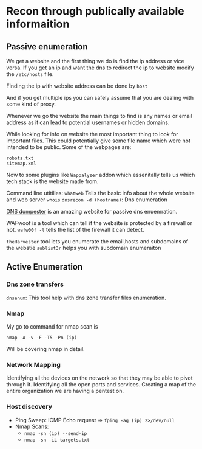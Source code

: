 # Recon through publically available informaition 

## Passive enumeration

We get a website and the first thing we do is find the ip address or vice versa.
If you get an ip and want the dns to redirect the ip to website modify the ```/etc/hosts``` file.

Finding the ip with website address can be done by
```host```

And if you get multiple ips you can safely assume that you are dealing with some kind of proxy.

Whenever we go the website the main things to find is any names or email address as it can lead to potential usernames or hidden domains.

While looking for info on website the most important thing to look for important files. This could potentially give some file name which were not intended to be public. Some of the webpages are:
```
robots.txt
sitemap.xml
```

Now to some plugins like ```Wappalyzer``` addon which essenitally tells us which tech stack is the website made from.

Command line utitilies:
```whatweb``` Tells the basic info about the whole website and web server
```whois```
```dnsrecon -d (hostname)```: Dns enumeration

[DNS dumpester](https://dnsdumpster.com/) is an amazing website for passive dns enuemration.


WAFwoof is a tool which can tell if the website is protected by a firewall or not.
```wafw00f -l``` tells the list of the firewall it can detect.

```theHarvester``` tool lets you enumerate the email,hosts and subdomains of the webstie
```sublist3r``` helps you with subdomain enumeraiton


## Active Enumeration

### Dns zone transfers
```dnsenum```: This tool help with dns zone transfer files enumeration.

### Nmap
My go to command for nmap scan is

```nmap -A -v -F -T5 -Pn (ip)```

Will be covering nmap in detail.


### Network Mapping

Identifying all the devices on the network so that they may be able to pivot through it.
Identifying all the open ports and services.
Creating a map of the entire organization we are having a pentest on.


### Host discovery

* Ping Sweep: ICMP Echo request => ```fping -ag (ip) 2>/dev/null```
* Nmap Scans:
	- ```nmap -sn (ip) --send-ip```
	- ```nmap -sn -iL targets.txt``` 
	












